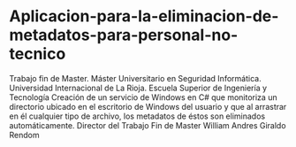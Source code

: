 # Aplicacion-para-la-eliminacion-de-metadatos-para-personal-no-tecnico
Trabajo fin de Master. Máster Universitario en Seguridad Informática. Universidad Internacional de La Rioja. Escuela Superior de Ingeniería y Tecnología
Creación de un servicio de Windows en C# que monitoriza un directorio ubicado en el escritorio de Windows del usuario y que al arrastrar en él cualquier tipo de archivo, los metadatos de éstos son eliminados automáticamente.
Director del Trabajo Fin de Master William Andres Giraldo Rendom

